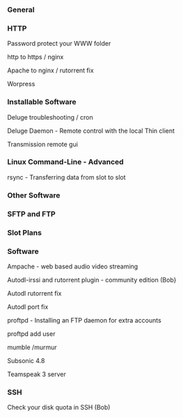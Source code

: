 
### General

### HTTP

Password protect your WWW folder

http to https / nginx

Apache to nginx / rutorrent fix

Worpress

### Installable Software

Deluge troubleshooting / cron

Deluge Daemon - Remote control with the local Thin client

Transmission remote gui

### Linux Command-Line - Advanced

rsync - Transferring data from slot to slot

### Other Software

### SFTP and FTP

### Slot Plans

### Software

Ampache - web based audio video streaming

Autodl-irssi and rutorrent plugin - community edition (Bob}

Autodl rutorrent fix

Autodl port fix

proftpd - Installing an FTP daemon for extra accounts

proftpd add user

mumble /murmur

Subsonic 4.8

Teamspeak 3 server

### SSH

Check your disk quota in SSH (Bob)